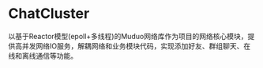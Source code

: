 # ChatCluster
以基于Reactor模型(epoll+多线程)的Muduo网络库作为项目的网络核心模块，提供高并发网络IO服务，解耦网络和业务模块代码，实现添加好友、群组聊天、在线和离线通信等功能。
